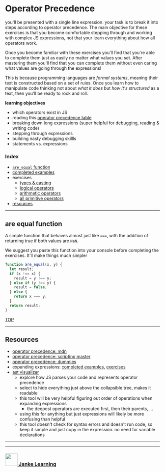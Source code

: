 # Operator Precedence

you'll be presented with a single line expression.  your task is to break it into steps according to operator precedence.  The main objective for these exercises is that you become comfortable stepping through and working with complex JS expressions, not that your learn everything about how all operators work.  

Once you become familiar with these exercises you'll find that you're able to complete them just as easily no matter what values you set. 
After mastering them you'll find that you can complete them without even caring what values are going through the expressions!

This is because programming languages are _formal systems_, meaning their text is constructed based on a set of rules.  Once you learn how to manipulate code thinking not about _what it does_ but _how it's structured_ as a text, then you'll be ready to rock and roll.  

__learning objectives__
* which operators exist in JS
* reading this [operator precedence table](https://developer.mozilla.org/en-US/docs/Web/JavaScript/Reference/Operators/Operator_Precedence)
* breaking down long expressions (super helpful for debugging, reading & writing code)
* stepping through expressions 
* building nasty debugging skillls
* statements vs. expressions



### Index
* [```are_equal``` function](#are-equal-function)
* [completed examples](./examples-to-study.md)
* exercises
    * [types & casting](./types-and-casting.md)
    * [logical operators](./logical-operators.md)
    * [arithmetic operators](./arithmetic-operators.md)
    * [all primitive operators](./all-primitive-operators.md)
* [resources](#resources)

---

## are equal function

A simple function that behaves almost just like ```===```, with the addition of returning true if both values are ```NaN```.

We suggest you paste this function into your console before completing the exercises.  It'll make things much simpler

```js
function are_equal(x, y) {
  let result;
  if (x !== x) {
    result = y !== y;
  } else if (y !== y) {
    result = false;
  } else {
    return x === y;
  }
  return result;
}
```

[TOP](#operator-precedence)

---



## Resources

* [operator precedence: mdn](https://developer.mozilla.org/en-US/docs/Web/JavaScript/Reference/Operators/Operator_Precedence)
* [operator precedence: scripting master](http://www.scriptingmaster.com/javascript/operator-precedence.asp)
* [operator precedence: dummies](https://www.dummies.com/web-design-development/javascript-operator-precedence/)
* expanding expressions: [completed examples](https://github.com/janke-learning/expanding/blob/master/worked-expressions.md), [exercises](https://github.com/janke-learning/expanding/blob/master/exercises-operators-only.md)
* [ast visualizer](https://astexplorer.net/) 
    * explore how JS parses your code and represents operator precedence
    * select to hide everything just above the collapsible tree, makes it readable
    * this tool will be very helpful figuring out order of operations when expanding expressions
        * the deepest operators are executed first, then their parents, ...
    * using this for anything but just expressions will likely be more confusing than helpful
    * this tool doesn't check for syntax errors and doesn't run code, so keep it simple and just copy in the expression. no need for variable declarations


___
___
### <a href="http://janke-learning.org" target="_blank"><img src="https://user-images.githubusercontent.com/18554853/50098409-22575780-021c-11e9-99e1-962787adaded.png" width="40" height="40"></img> Janke Learning</a>
